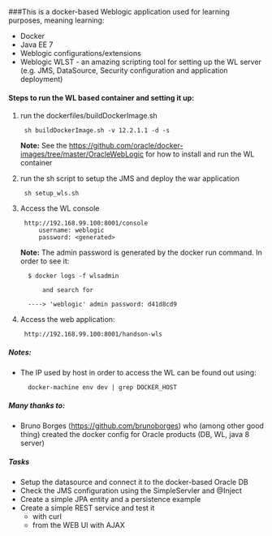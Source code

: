 ###This is a docker-based Weblogic application used for learning purposes, meaning learning:
* Docker
* Java EE 7
* Weblogic configurations/extensions
* Weblogic WLST - an amazing scripting tool for setting up the WL server (e.g. JMS, DataSource, Security configuration and application deployment)

#### Steps to run the WL based container and setting it up:
1. run the dockerfiles/buildDockerImage.sh
    
        sh buildDockerImage.sh -v 12.2.1.1 -d -s
        
    **Note:** See the https://github.com/oracle/docker-images/tree/master/OracleWebLogic for how to install and run the WL container

1. run the sh script to setup the JMS and deploy the war application

        sh setup_wls.sh
        
1. Access the WL console 

        http://192.168.99.100:8001/console
            username: weblogic
            password: <generated>  
         
    **Note:** The admin password is generated by the docker run command. In order to see it:
     
         $ docker logs -f wlsadmin 
     
             and search for
     
         ----> 'weblogic' admin password: d41d8cd9
            
1. Access the web application:

        http://192.168.99.100:8001/handson-wls
    
       
##### Notes:
* The IP used by host in order to access the WL can be found out using:
    
        docker-machine env dev | grep DOCKER_HOST


##### Many thanks to:
* Bruno Borges (https://github.com/brunoborges) who (among other good thing) created the docker config for Oracle products (DB, WL, java 8 server)

##### Tasks
* Setup the datasource and connect it to the docker-based Oracle DB
* Check the JMS configuration using the SimpleServler and @Inject
* Create a simple JPA entity and a persistence example
* Create a simple REST service and test it
    * with curl
    * from the WEB UI with AJAX

